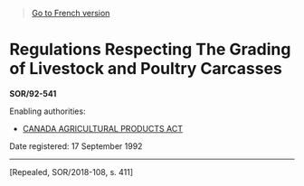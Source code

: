 > [Go to French version](/fr/Règlements/Décrets,%20ordonnances%20et%20règlements%20statutaires/92/541.md)

# Regulations Respecting The Grading of Livestock and Poultry Carcasses

**SOR/92-541**

Enabling authorities: 
- [CANADA AGRICULTURAL PRODUCTS ACT](/en/Acts/Statutes%20of%20Canada/1985/c.%2020%20(4th%20Supp.).md)

Date registered: 17 September 1992

----------


[Repealed, SOR/2018-108, s. 411]

